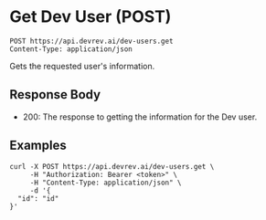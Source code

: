 # Get Dev User (POST)

```http
POST https://api.devrev.ai/dev-users.get
Content-Type: application/json
```

Gets the requested user's information.



## Response Body

- 200: The response to getting the information for the Dev user.

## Examples

```shell
curl -X POST https://api.devrev.ai/dev-users.get \
     -H "Authorization: Bearer <token>" \
     -H "Content-Type: application/json" \
     -d '{
  "id": "id"
}'
```
